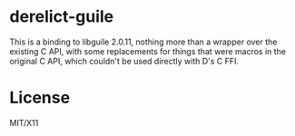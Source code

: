derelict-guile
===============
This is a binding to libguile 2.0.11, nothing more than a wrapper over the existing C API, with some replacements for things that were macros in the original C API, which couldn't be used directly with D's C FFI.

License
===============
MIT/X11
